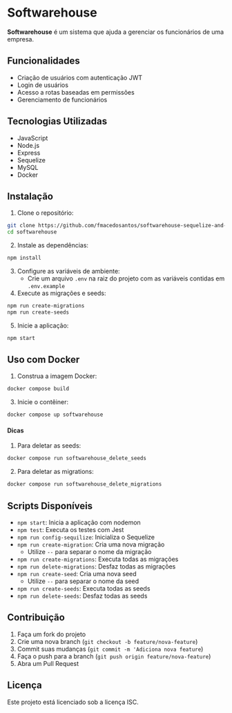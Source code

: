 # Softwarehouse

**Softwarehouse** é um sistema que ajuda a gerenciar os funcionários de uma empresa. 

## Funcionalidades

- Criação de usuários com autenticação JWT
- Login de usuários
- Acesso a rotas baseadas em permissões
- Gerenciamento de funcionários

## Tecnologias Utilizadas

- JavaScript
- Node.js
- Express
- Sequelize
- MySQL
- Docker

## Instalação

1. Clone o repositório:
```sh
git clone https://github.com/fmacedosantos/softwarehouse-sequelize-and-automatic-tests.git
cd softwarehouse
```
2. Instale as dependências:
```sh
npm install
```
3. Configure as variáveis de ambiente:
    - Crie um arquivo `.env` na raiz do projeto com as variáveis contidas em `.env.example`
4. Execute as migrações e seeds:
```sh
npm run create-migrations
npm run create-seeds
```
5. Inicie a aplicação:
```sh
npm start
```

## Uso com Docker

1. Construa a imagem Docker:
```sh
docker compose build 
```
3. Inicie o contêiner:
```sh
docker compose up softwarehouse
```

#### Dicas

1. Para deletar as seeds:
```sh
docker compose run softwarehouse_delete_seeds
```
2. Para deletar as migrations:
```sh
docker compose run softwarehouse_delete_migrations
```

## Scripts Disponíveis

- `npm start`: Inicia a aplicação com nodemon
- `npm test`: Executa os testes com Jest
- `npm run config-sequilize`: Inicializa o Sequelize
- `npm run create-migration`: Cria uma nova migração
    - Utilize `--` para separar o nome da migração
- `npm run create-migrations`: Executa todas as migrações
- `npm run delete-migrations`: Desfaz todas as migrações
- `npm run create-seed`: Cria uma nova seed
    - Utilize `--` para separar o nome da seed
- `npm run create-seeds`: Executa todas as seeds
- `npm run delete-seeds`: Desfaz todas as seeds

## Contribuição

1. Faça um fork do projeto
2. Crie uma nova branch (`git checkout -b feature/nova-feature`)
3. Commit suas mudanças (`git commit -m 'Adiciona nova feature`)
4. Faça o push para a branch (`git push origin feature/nova-feature`)
5. Abra um Pull Request

## Licença

Este projeto está licenciado sob a licença ISC. 